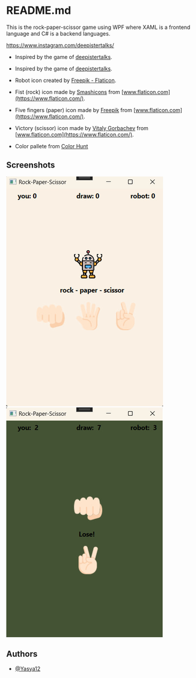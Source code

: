 
# README.md

This is the rock-paper-scissor game using WPF where XAML is a frontend language and C# is a backend languages.

https://www.instagram.com/deepistertalks/

- Inspired by the game of [deepistertalks]("https://www.instagram.com/deepistertalks/").
  
- Inspired by the game of <a href="(https://www.instagram.com/deepistertalks/)" title="page">deepistertalks</a>.

- Robot icon created by <a href="https://www.flaticon.com/free-icons/robot" title="robot icons">Freepik - Flaticon</a>.
  
- Fist (rock) icon made by [Smashicons](https://www.flaticon.com/authors/smashicons) from [www.flaticon.com](https://www.flaticon.com/).

- Five fingers (paper) icon made by [Freepik](https://www.freepik.com) from [www.flaticon.com](https://www.flaticon.com/).

- Victory (scissor) icon made by [ Vitaly Gorbachev](https://www.flaticon.com/authors/vitaly-gorbachev) from [www.flaticon.com](https://www.flaticon.com/).

- Color pallete from [Color Hunt](https://colorhunt.co/palette/faf1e4cedebd9eb384435334)
## Screenshots

![title](images/demo_1.jpg)
![title](images/demo_2.jpg)

## Authors

- [@Yasya12](https://github.com/Yasya12)

